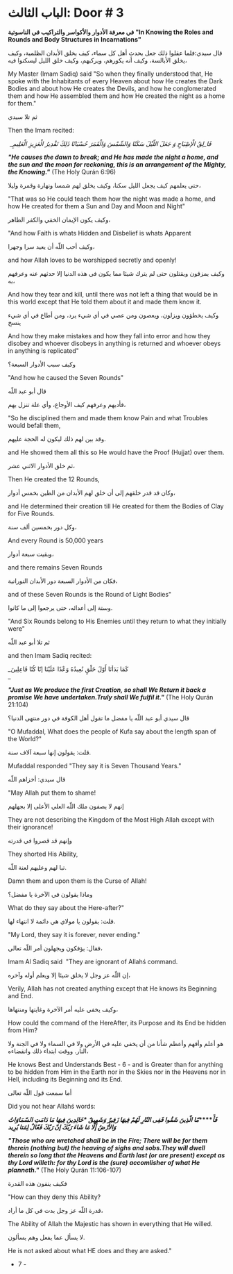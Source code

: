 # الباب الثالث: Door # 3

**في معرفة الأدوار والأکواسر والتراکيب في الناسوتية "In Knowing the Roles and Rounds and Body Structures in Incarnations"**

قال سيدي:فلما عقلوا ذلك جعل يحدث أهل كل سماء، كيف يخلق الأبدان الظلمية، وكيف يخلق الأبالسة، وكيف أنه يکورهم، ويركبهم، وكيف خلق الليل ليسکنوا فيه، 

My Master (Imam Sadiq) said "So when they finally understood that, He spoke with the Inhabitants of every Heaven about how He creates the Dark Bodies and about how He creates the Devils, and how he conglomerated them and how He assembled them and how He created the night as a home for them."

ثم تلا سيدي  

Then the Imam recited:

 __فَا_لِقُ الْإصِْبَاحِ وَ جَعَلَ اللّيْلَ سَکَنًا وَالشّمْسَ وَالْقَمَرَ حُسْبَانًا ذَلِكَ تَقْدِیرُ الْعَزِيزِ الْعَلِيمِ_

_**"He causes the dawn to break; and He has made the night a home, and the sun and**_ _**the moon for reckoning, this is an arrangement of the Mighty, the Knowing."**_ (The Holy Qurán 6:96)

حتى يعلمهم كيف يجعل الليل سکنا، وكيف يخلق لهم شمسا ونهارة وقمرة وليلا،  

"That was so He could teach them how the night was made a home, and how He created for them a Sun and Day and Moon and Night"

وكيف يکون الإيمان الخفي والکفر الظاهر، 

"And how Faith is whats Hidden and Disbelief is whats Apparent 

وكيف أحب اللّه أن يعيد سرا وجهرا،  

and how Allah loves to be worshipped secretly and openly! 

وكيف يمزقون ويقتلون حتى لم يترك شيئا مما يکون في هذه الدنيا إلا حدثهم عنه وعرفهم به،

And how they tear and kill, until there was not left a thing that would be in this world except that He told them about it and made them know it. 

وكيف يخطؤون ويزلون، ويعصون ومن عصي في أي شيء يرد، ومن أطاع في أي شيء ينسخ 

And how they make mistakes and how they fall into error and how they disobey and whoever disobeys in anything is returned and whoever obeys in anything is replicated"

وكيف سبب الأدوار السبعة؟  

"And how he caused the Seven Rounds"

قال أبو عبد اللّه   

فأدبهم وعرفهم كيف الأوجاع، وأي علة تنزل بهم،

"So he disciplined them and made them know Pain and what Troubles would befall them, 

وقد بين لهم ذلك ليکون له الحجة عليهم.

and He showed them all this so He would have the Proof (Hujjat) over them. 

ثم خلق الأدوار الاثني عشر،  

Then He created the 12 Rounds, 

وكان قد قدر خلقهم إلى أن خلق لهم الأبدان من الطين بخمس أدوار،

and He determined their creation till He created for them the Bodies of Clay for Five Rounds. 

وكل دور بخمسين ألف سنة،  

And every Round is 50,000 years 

وبقيت سبعة أدوار،

and there remains Seven Rounds 

فکان من الأدوار السبعة دور الأبدان النورانية،  

and of these Seven Rounds is the Round of Light Bodies"

وستة إلى أعدائه، حتى يرجعوا إلى ما كانوا.

"And Six Rounds belong to His Enemies until they return to what they initially were" 

ثم تلا أبو عبد اللّه  

and then Imam Sadiq recited:

_كَمَا بَدَأنَا أَوّلَ خَلْقٍ نُعِيدُهُ وَعْدًا عَلَيْنَا إنّا كُنّا فَاعِلِينَ  
_

_**"Just as We produce the first Creation, so shall We Return it back a promise We have**_ _**undertaken.Truly shall We fulfil it."**_ (The Holy Qurán 21:104)

قال سيدي أبو عبد اللّه يا مفضل ما تقول أهل الکوفة في دور منتهى الدنيا؟  

"O Mufaddal, What does the people of Kufa say about the length span of the World?"

قلت: يقولون إنها سبعة آلاف سنة.  

Mufaddal responded "They say it is Seven Thousand Years."

قال سيدي: أخزاهم اللّه    

"May Allah put them to shame! 

إنهم لا يصفون ملك اللّه العلي الأعلى إلا بجهلهم  

They are not describing the Kingdom of the Most High Allah except with their ignorance! 

وإنهم قد قصروا في قدرته  

They shorted His Ability, 

تبا لهم وعليهم لعنة اللّه.  

Damn them and upon them is the Curse of Allah! 

وماذا يقولون في الآخرة يا مفضل؟ 

What do they say about the Here-after?"

قلت: يقولون يا مولاي هي دائمة لا انتهاء لها.  

"My Lord, they say it is forever, never ending."

فقال: يؤفکون ويجهلون أمر اللّه تعالى،  

Imam Al Sadiq said  "They are ignorant of Allahś command. 

إن اللّه عز وجل لا يخلق شيئا إلا ويعلم أوله وآخره،

Verily, Allah has not created anything except that He knows its Beginning and End. 

وكيف يخفى عليه أمر الآخرة وغايتها ومنتهاها،  

How could the command of the HereAfter, its Purpose and its End be hidden from Him? 

هو أعلم وأفهم وأعظم شأنا من أن يخفى عليه في الأرض ولا في السماء ولا في الجنة ولا النار. ووقت ابتداء ذلك وانقضاءه،

He knows Best and Understands Best - 6 - and is Greater than for anything to be hidden from Him in the Earth nor in the Skies nor in the Heavens nor in Hell, including its Beginning and its End. 

أما سمعت قول اللّه تعالى  

Did you not hear Allahś words:

**_فَأَ_****_مّا الّذِينَ شَقُوا فَفِى النّارِ لَهُمْ فِيهَا زَفِيرٌ وَشَهِيقٌ *خَالِدِينَ فِيهَا مَا دَامَتِ السّمَاوَاتُ وَالأَرْضُ إلَّا مَا شَاءَ رَبّكَ إنّ رَبّكَ فَعّالٌ لِمَتا يُرِيد_**

_**"Those who are wretched shall be in the Fire; There will be for them therein (nothing**_ _**but) the heaving of sighs and sobs.They will dwell therein so long that the Heavens**_ _**and Earth last (or are present) except as thy Lord willeth: for thy Lord is the (sure)**_ _**accomlisher of what He planneth."**_ (The Holy Qurán 11:106-107)

فکيف ينفون هذه القدرة  

"How can they deny this Ability? 

قدرة اللّه عز وجل بدت في كل ما أراد،  

The Ability of Allah the Majestic has shown in everything that He willed. 

لا يسأل عما يفعل وهم يسألون.  

He is not asked about what HE does and they are asked."

- 7 -